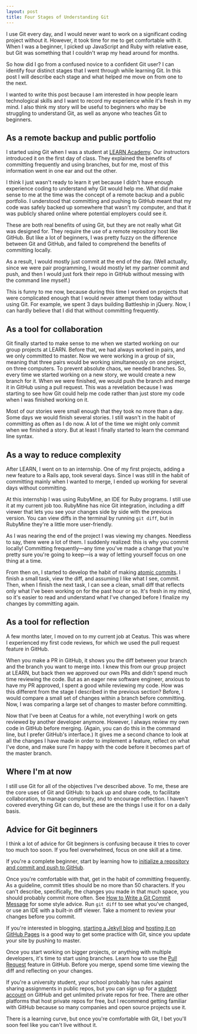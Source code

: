 ```yaml
---
layout: post
title: Four Stages of Understanding Git
---
```


I use Git every day, and I would never want to work on a significant coding project without it. However, it took time for me to get comfortable with it. When I was a beginner, I picked up JavaScript and Ruby with relative ease, but Git was something that I couldn't wrap my head around for months.

So how did I go from a confused novice to a confident Git user? I can identify four distinct stages that I went through while learning Git. In this post I will describe each stage and what helped me move on from one to the next.

I wanted to write this post because I am interested in how people learn technological skills and I want to record my experience while it's fresh in my mind. I also think my story will be useful to beginners who may be struggling to understand Git, as well as anyone who teaches Git to beginners.

## As a remote backup and public portfolio

I started using Git when I was a student at [LEARN Academy](https://www.learnacademy.org). Our instructors introduced it on the first day of class. They explained the benefits of committing frequently and using branches, but for me, most of this information went in one ear and out the other.

I think I just wasn't ready to learn it yet because I didn't have enough experience coding to understand why Git would help me. What did make sense to me at the time was the concept of a remote backup and a public portfolio. I understood that committing and pushing to GitHub meant that my code was safely backed up somewhere that wasn't my computer, and that it was publicly shared online where potential employers could see it.

These are both real benefits of using Git, but they are not really what Git was designed for. They require the use of a remote repository host like GitHub. But like a lot of beginners, I was pretty fuzzy on the difference between Git and GitHub, and failed to comprehend the benefits of committing locally.

As a result, I would mostly just commit at the end of the day. (Well actually, since we were pair programming, I would mostly let my partner commit and push, and then I would just fork their repo in GitHub without messing with the command line myself.)

This is funny to me now, because during this time I worked on projects that were complicated enough that I would never attempt them today without using Git. For example, we spent 3 days building Battleship in jQuery. Now, I can hardly believe that I did that without committing frequently.

## As a tool for collaboration

Git finally started to make sense to me when we started working on our group projects at LEARN. Before that, we had always worked in pairs, and we only committed to master. Now we were working in a group of six, meaning that three pairs would be working simultaneously on one project, on three computers. To prevent absolute chaos, we needed branches. So, every time we started working on a new story, we would create a new branch for it. When we were finished, we would push the branch and merge it in GitHub using a pull request. This was a revelation because I was starting to see how Git could help me code rather than just store my code when I was finished working on it.

Most of our stories were small enough that they took no more than a day. Some days we would finish several stories. I still wasn't in the habit of committing as often as I do now. A lot of the time we might only commit when we finished a story. But at least I finally started to learn the command line syntax.

## As a way to reduce complexity

After LEARN, I went on to an internship. One of my first projects, adding a new feature to a Rails app, took several days. Since I was still in the habit of committing mainly when I wanted to merge, I ended up working for several days without committing.

At this internship I was using RubyMine, an IDE for Ruby programs. I still use it at my current job too. RubyMine has nice Git integration, including a diff viewer that lets you see your changes side by side with the previous version. You can view diffs in the terminal by running `git diff`, but in RubyMine they're a little more user-friendly.

As I was nearing the end of the project I was viewing my changes. Needless to say, there were a lot of them. I suddenly realized: this is why you commit locally! Committing frequently&mdash;any time you've made a change that you're pretty sure you're going to keep&mdash;is a way of letting yourself focus on one thing at a time.

From then on, I started to develop the habit of making [atomic commits](https://www.freshconsulting.com/atomic-commits/). I finish a small task, view the diff, and assuming I like what I see, commit. Then, when I finish the next task, I can see a clean, small diff that reflects only what I've been working on for the past hour or so. It's fresh in my mind, so it's easier to read and understand what I've changed before I finalize my changes by committing again.

## As a tool for reflection

A few months later, I moved on to my current job at Ceatus. This was where I experienced my first code reviews, for which we used the pull request feature in GitHub.

When you make a PR in GitHub, it shows you the diff between your branch and the branch you want to merge into. I knew this from our group project at LEARN, but back then we approved our own PRs and didn't spend much time reviewing the code. But as an eager new software engineer, anxious to have my PR approved, I spent a good while reviewing my code. How was this different from the stage I described in the previous section? Before, I would compare a small set of changes within a branch before committing. Now, I was comparing a large set of changes to master before committing.

Now that I've been at Ceatus for a while, not everything I work on gets reviewed by another developer anymore. However, I always review my own code in GitHub before merging. (Again, you can do this in the command line, but I prefer GitHub's interface.) It gives me a second chance to look at all the changes I have made in order to implement a feature, reflect on what I've done, and make sure I'm happy with the code before it becomes part of the master branch.

## Where I'm at now

I still use Git for all of the objectives I've described above. To me, these are the core uses of Git and GitHub: to back up and share code, to facilitate collaboration, to manage complexity, and to encourage reflection. I haven't covered everything Git can do, but these are the things I use it for on a daily basis.

## Advice for Git beginners

I think a lot of advice for Git beginners is confusing because it tries to cover too much too soon. If you feel overwhelmed, focus on one skill at a time.

If you're a complete beginner, start by learning how to [initialize a repository and commit and push to GitHub](https://help.github.com/articles/adding-an-existing-project-to-github-using-the-command-line/).

Once you're comfortable with that, get in the habit of committing frequently. As a guideline, commit titles should be no more than 50 characters. If you can't describe, specifically, the changes you made in that much space, you should probably commit more often. See [How to Write a Git Commit Message](https://chris.beams.io/posts/git-commit/) for some style advice. Run `git diff` to see what you've changed, or use an IDE with a built-in diff viewer. Take a moment to review your changes before you commit.

If you're interested in blogging, [starting a Jekyll blog](https://jekyllrb.com/docs/quickstart/) and [hosting it on GitHub Pages](https://jekyllrb.com/docs/github-pages/) is a good way to get some practice with Git, since you update your site by pushing to master.

Once you start working on bigger projects, or anything with multiple developers, it's time to start using branches. Learn how to use the [Pull Request](https://help.github.com/articles/about-pull-requests/) feature in GitHub. Before you merge, spend some time viewing the diff and reflecting on your changes.

If you're a university student, your school probably has rules against sharing assignments in public repos, but you can sign up for a [student account](https://education.github.com) on GitHub and get unlimited private repos for free. There are other platforms that host private repos for free, but I recommend getting familiar with GitHub because so many companies and open source projects use it.

There is a learning curve, but once you're comfortable with Git, I bet you'll soon feel like you can't live without it.
